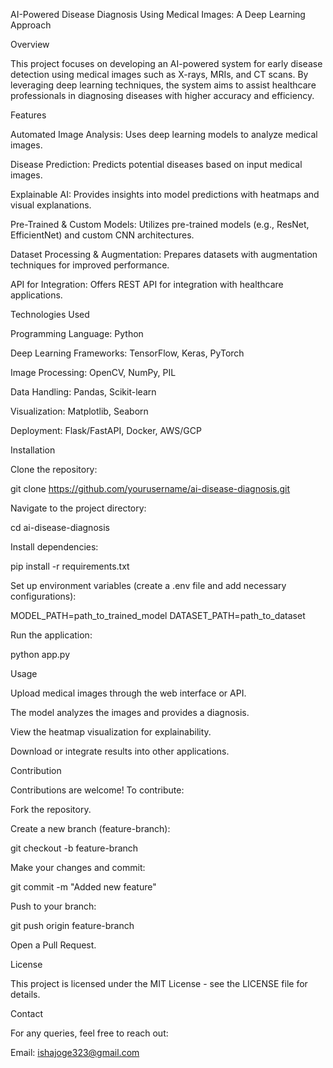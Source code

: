AI-Powered Disease Diagnosis Using Medical Images: A Deep Learning Approach


Overview

This project focuses on developing an AI-powered system for early disease detection using medical images such 
as X-rays, MRIs, and CT scans. By leveraging deep learning techniques, the system aims to assist healthcare 
professionals in diagnosing diseases with higher accuracy and efficiency.



Features

Automated Image Analysis: Uses deep learning models to analyze medical images.

Disease Prediction: Predicts potential diseases based on input medical images.

Explainable AI: Provides insights into model predictions with heatmaps and visual explanations.

Pre-Trained & Custom Models: Utilizes pre-trained models (e.g., ResNet, EfficientNet) and custom CNN architectures.

Dataset Processing & Augmentation: Prepares datasets with augmentation techniques for improved performance.

API for Integration: Offers REST API for integration with healthcare applications.





Technologies Used


Programming Language: Python


Deep Learning Frameworks: TensorFlow, Keras, PyTorch


Image Processing: OpenCV, NumPy, PIL


Data Handling: Pandas, Scikit-learn


Visualization: Matplotlib, Seaborn


Deployment: Flask/FastAPI, Docker, AWS/GCP


Installation


Clone the repository:

git clone https://github.com/yourusername/ai-disease-diagnosis.git


Navigate to the project directory:

cd ai-disease-diagnosis


Install dependencies:

pip install -r requirements.txt


Set up environment variables (create a .env file and add necessary configurations):

MODEL_PATH=path_to_trained_model
DATASET_PATH=path_to_dataset


Run the application:

python app.py



Usage

Upload medical images through the web interface or API.

The model analyzes the images and provides a diagnosis.

View the heatmap visualization for explainability.

Download or integrate results into other applications.

Contribution

Contributions are welcome! To contribute:

Fork the repository.

Create a new branch (feature-branch):

git checkout -b feature-branch

Make your changes and commit:

git commit -m "Added new feature"

Push to your branch:

git push origin feature-branch

Open a Pull Request.

License

This project is licensed under the MIT License - see the LICENSE file for details.

Contact

For any queries, feel free to reach out:

Email: ishajoge323@gmail.com



